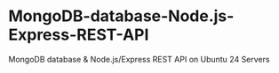 # MongoDB-database-Node.js-Express-REST-API
MongoDB database  &amp; Node.js/Express REST API on Ubuntu 24 Servers
